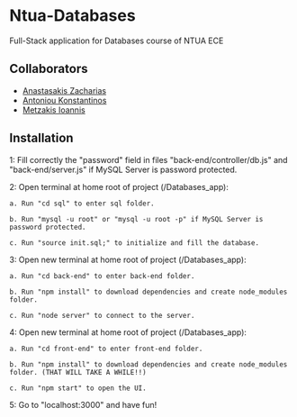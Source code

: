 # Ntua-Databases

Full-Stack application for Databases course of NTUA ECE

## Collaborators

- [Anastasakis Zacharias](https://github.com/ZachariasAnastasakis)
- [Antoniou Konstantinos](https://github.com/KonstantinosAntoniou)
- [Metzakis Ioannis](https://github.com/gmetzakis)

## Installation

1: Fill correctly the "password" field in files "back-end/controller/db.js" and "back-end/server.js" if MySQL Server is password protected.

2: Open terminal at home root of project (/Databases_app):
  
    a. Run "cd sql" to enter sql folder.
  
    b. Run "mysql -u root" or "mysql -u root -p" if MySQL Server is password protected.
  
    c. Run "source init.sql;" to initialize and fill the database.
  
3: Open new terminal at home root of project (/Databases_app):
  
	a. Run "cd back-end" to enter back-end folder.
  
	b. Run "npm install" to download dependencies and create node_modules folder.
  
	c. Run "node server" to connect to the server.
  
4: Open new terminal at home root of project (/Databases_app):

	a. Run "cd front-end" to enter front-end folder.
  
	b. Run "npm install" to download dependencies and create node_modules folder. (THAT WILL TAKE A WHILE!!)
  
	c. Run "npm start" to open the UI.
  
5: Go to "localhost:3000" and have fun! 

